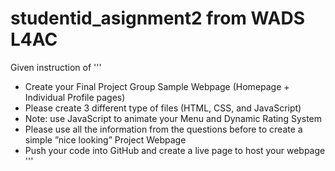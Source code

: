 # studentid_asignment2 from WADS L4AC
Given instruction of
'''
+ Create your Final Project Group Sample Webpage (Homepage + Individual Profile pages)
+ Please create 3 different type of files (HTML, CSS, and JavaScript)
+ Note: use JavaScript to animate your Menu and Dynamic Rating System
+ Please use all the information from the questions before to create a simple ”nice looking” Project Webpage
+ Push your code into GitHub and create a live page to host your webpage
'''
